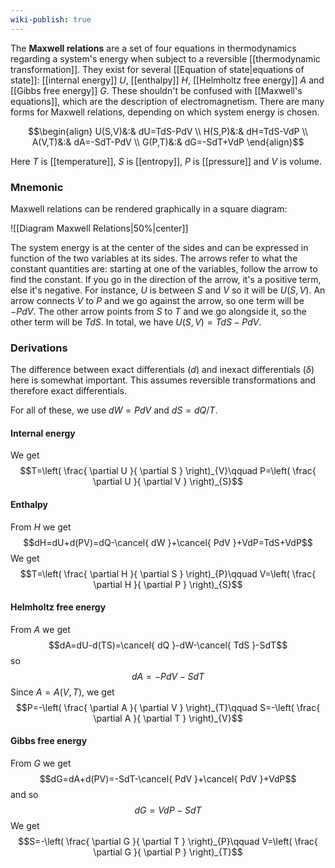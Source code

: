 ```yaml
---
wiki-publish: true
---
```

The **Maxwell relations** are a set of four equations in thermodynamics regarding a system's energy when subject to a reversible [[thermodynamic transformation]]. They exist for several [[Equation of state|equations of state]]: [[internal energy]] $U$, [[enthalpy]] $H$, [[Helmholtz free energy]] $A$ and [[Gibbs free energy]] $G$. These shouldn't be confused with [[Maxwell's equations]], which are the description of electromagnetism. There are many forms for Maxwell relations, depending on which system energy is chosen.

$$\begin{align}
U(S,V)&:& dU=TdS-PdV \\
H(S,P)&:& dH=TdS-VdP \\
A(V,T)&:& dA=-SdT-PdV \\
G(P,T)&:& dG=-SdT+VdP
\end{align}$$

Here $T$ is [[temperature]], $S$ is [[entropy]], $P$ is [[pressure]] and $V$ is volume.
### Mnemonic
Maxwell relations can be rendered graphically in a square diagram:

![[Diagram Maxwell Relations|50%|center]]

The system energy is at the center of the sides and can be expressed in function of the two variables at its sides. The arrows refer to what the constant quantities are: starting at one of the variables, follow the arrow to find the constant. If you go in the direction of the arrow, it's a positive term, else it's negative. For instance, $U$ is between $S$ and $V$ so it will be $U(S,V)$. An arrow connects $V$ to $P$ and we go against the arrow, so one term will be $-PdV$. The other arrow points from $S$ to $T$ and we go alongside it, so the other term will be $TdS$. In total, we have $U(S,V)=TdS-PdV$.
### Derivations
The difference between exact differentials ($d$) and inexact differentials ($\delta$) here is somewhat important. This assumes reversible transformations and therefore exact differentials.

For all of these, we use $dW=PdV$ and $dS=dQ/T$.
#### Internal energy
We get
$$T=\left( \frac{ \partial U }{ \partial S }  \right)_{V}\qquad P=\left( \frac{ \partial U }{ \partial V }  \right)_{S}$$
#### Enthalpy
From $H$ we get
$$dH=dU+d(PV)=dQ-\cancel{ dW }+\cancel{ PdV }+VdP=TdS+VdP$$
We get
$$T=\left( \frac{ \partial H }{ \partial S }  \right)_{P}\qquad V=\left( \frac{ \partial H }{ \partial P }  \right)_{S}$$
#### Helmholtz free energy
From $A$ we get
$$dA=dU-d(TS)=\cancel{ dQ }-dW-\cancel{ TdS }-SdT$$
so
$$dA=-PdV-SdT$$
Since $A=A(V,T)$, we get
$$P=-\left( \frac{ \partial A }{ \partial V }  \right)_{T}\qquad S=-\left( \frac{ \partial A }{ \partial T }  \right)_{V}$$
#### Gibbs free energy
From $G$ we get
$$dG=dA+d(PV)=-SdT-\cancel{ PdV }+\cancel{ PdV }+VdP$$
and so
$$dG=VdP-SdT$$
We get
$$S=-\left( \frac{ \partial G }{ \partial T }  \right)_{P}\qquad V=\left( \frac{ \partial G }{ \partial P }  \right)_{T}$$
